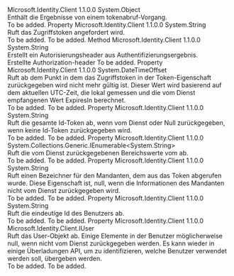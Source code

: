 <Type Name="AuthenticationResult" FullName="Microsoft.Identity.Client.AuthenticationResult">
  <TypeSignature Language="C#" Value="public class AuthenticationResult" />
  <TypeSignature Language="ILAsm" Value=".class public auto ansi beforefieldinit AuthenticationResult extends System.Object" />
  <TypeSignature Language="DocId" Value="T:Microsoft.Identity.Client.AuthenticationResult" />
  <TypeSignature Language="VB.NET" Value="Public Class AuthenticationResult" />
  <TypeSignature Language="F#" Value="type AuthenticationResult = class" />
  <AssemblyInfo>
    <AssemblyName>Microsoft.Identity.Client</AssemblyName>
    <AssemblyVersion>1.1.0.0</AssemblyVersion>
  </AssemblyInfo>
  <Base>
    <BaseTypeName>System.Object</BaseTypeName>
  </Base>
  <Interfaces />
  <Docs>
    <summary>
            Enthält die Ergebnisse von einem tokenabruf-Vorgang.
            </summary>
    <remarks>To be added.</remarks>
  </Docs>
  <Members>
    <Member MemberName="AccessToken">
      <MemberSignature Language="C#" Value="public virtual string AccessToken { get; }" />
      <MemberSignature Language="ILAsm" Value=".property instance string AccessToken" />
      <MemberSignature Language="DocId" Value="P:Microsoft.Identity.Client.AuthenticationResult.AccessToken" />
      <MemberSignature Language="VB.NET" Value="Public Overridable ReadOnly Property AccessToken As String" />
      <MemberSignature Language="F#" Value="member this.AccessToken : string" Usage="Microsoft.Identity.Client.AuthenticationResult.AccessToken" />
      <MemberType>Property</MemberType>
      <AssemblyInfo>
        <AssemblyName>Microsoft.Identity.Client</AssemblyName>
        <AssemblyVersion>1.1.0.0</AssemblyVersion>
      </AssemblyInfo>
      <ReturnValue>
        <ReturnType>System.String</ReturnType>
      </ReturnValue>
      <Docs>
        <summary>
            Ruft das Zugriffstoken angefordert wird.
            </summary>
        <value>To be added.</value>
        <remarks>To be added.</remarks>
      </Docs>
    </Member>
    <Member MemberName="CreateAuthorizationHeader">
      <MemberSignature Language="C#" Value="public virtual string CreateAuthorizationHeader ();" />
      <MemberSignature Language="ILAsm" Value=".method public hidebysig newslot virtual instance string CreateAuthorizationHeader() cil managed" />
      <MemberSignature Language="DocId" Value="M:Microsoft.Identity.Client.AuthenticationResult.CreateAuthorizationHeader" />
      <MemberSignature Language="VB.NET" Value="Public Overridable Function CreateAuthorizationHeader () As String" />
      <MemberSignature Language="F#" Value="abstract member CreateAuthorizationHeader : unit -&gt; string&#xA;override this.CreateAuthorizationHeader : unit -&gt; string" Usage="authenticationResult.CreateAuthorizationHeader " />
      <MemberType>Method</MemberType>
      <AssemblyInfo>
        <AssemblyName>Microsoft.Identity.Client</AssemblyName>
        <AssemblyVersion>1.1.0.0</AssemblyVersion>
      </AssemblyInfo>
      <ReturnValue>
        <ReturnType>System.String</ReturnType>
      </ReturnValue>
      <Parameters />
      <Docs>
        <summary>
            Erstellt ein Autorisierungsheader aus Authentifizierungsergebnis.
            </summary>
        <returns>Erstellte Authorization-header</returns>
        <remarks>To be added.</remarks>
      </Docs>
    </Member>
    <Member MemberName="ExpiresOn">
      <MemberSignature Language="C#" Value="public virtual DateTimeOffset ExpiresOn { get; }" />
      <MemberSignature Language="ILAsm" Value=".property instance valuetype System.DateTimeOffset ExpiresOn" />
      <MemberSignature Language="DocId" Value="P:Microsoft.Identity.Client.AuthenticationResult.ExpiresOn" />
      <MemberSignature Language="VB.NET" Value="Public Overridable ReadOnly Property ExpiresOn As DateTimeOffset" />
      <MemberSignature Language="F#" Value="member this.ExpiresOn : DateTimeOffset" Usage="Microsoft.Identity.Client.AuthenticationResult.ExpiresOn" />
      <MemberType>Property</MemberType>
      <AssemblyInfo>
        <AssemblyName>Microsoft.Identity.Client</AssemblyName>
        <AssemblyVersion>1.1.0.0</AssemblyVersion>
      </AssemblyInfo>
      <ReturnValue>
        <ReturnType>System.DateTimeOffset</ReturnType>
      </ReturnValue>
      <Docs>
        <summary>
            Ruft ab dem Punkt in dem das Zugriffstoken in der Token-Eigenschaft zurückgegeben wird nicht mehr gültig ist.
            Dieser Wert wird basierend auf dem aktuellen UTC-Zeit, die lokal gemessen und die vom Dienst empfangenen Wert ExpiresIn berechnet.
            </summary>
        <value>To be added.</value>
        <remarks>To be added.</remarks>
      </Docs>
    </Member>
    <Member MemberName="IdToken">
      <MemberSignature Language="C#" Value="public virtual string IdToken { get; }" />
      <MemberSignature Language="ILAsm" Value=".property instance string IdToken" />
      <MemberSignature Language="DocId" Value="P:Microsoft.Identity.Client.AuthenticationResult.IdToken" />
      <MemberSignature Language="VB.NET" Value="Public Overridable ReadOnly Property IdToken As String" />
      <MemberSignature Language="F#" Value="member this.IdToken : string" Usage="Microsoft.Identity.Client.AuthenticationResult.IdToken" />
      <MemberType>Property</MemberType>
      <AssemblyInfo>
        <AssemblyName>Microsoft.Identity.Client</AssemblyName>
        <AssemblyVersion>1.1.0.0</AssemblyVersion>
      </AssemblyInfo>
      <ReturnValue>
        <ReturnType>System.String</ReturnType>
      </ReturnValue>
      <Docs>
        <summary>
            Ruft die gesamte Id-Token ab, wenn vom Dienst oder Null zurückgegeben, wenn keine Id-Token zurückgegeben wird.
            </summary>
        <value>To be added.</value>
        <remarks>To be added.</remarks>
      </Docs>
    </Member>
    <Member MemberName="Scopes">
      <MemberSignature Language="C#" Value="public virtual System.Collections.Generic.IEnumerable&lt;string&gt; Scopes { get; }" />
      <MemberSignature Language="ILAsm" Value=".property instance class System.Collections.Generic.IEnumerable`1&lt;string&gt; Scopes" />
      <MemberSignature Language="DocId" Value="P:Microsoft.Identity.Client.AuthenticationResult.Scopes" />
      <MemberSignature Language="VB.NET" Value="Public Overridable ReadOnly Property Scopes As IEnumerable(Of String)" />
      <MemberSignature Language="F#" Value="member this.Scopes : seq&lt;string&gt;" Usage="Microsoft.Identity.Client.AuthenticationResult.Scopes" />
      <MemberType>Property</MemberType>
      <AssemblyInfo>
        <AssemblyName>Microsoft.Identity.Client</AssemblyName>
        <AssemblyVersion>1.1.0.0</AssemblyVersion>
      </AssemblyInfo>
      <ReturnValue>
        <ReturnType>System.Collections.Generic.IEnumerable&lt;System.String&gt;</ReturnType>
      </ReturnValue>
      <Docs>
        <summary>
            Ruft die vom Dienst zurückgegebenen Bereichswerte vom ab.
            </summary>
        <value>To be added.</value>
        <remarks>To be added.</remarks>
      </Docs>
    </Member>
    <Member MemberName="TenantId">
      <MemberSignature Language="C#" Value="public virtual string TenantId { get; }" />
      <MemberSignature Language="ILAsm" Value=".property instance string TenantId" />
      <MemberSignature Language="DocId" Value="P:Microsoft.Identity.Client.AuthenticationResult.TenantId" />
      <MemberSignature Language="VB.NET" Value="Public Overridable ReadOnly Property TenantId As String" />
      <MemberSignature Language="F#" Value="member this.TenantId : string" Usage="Microsoft.Identity.Client.AuthenticationResult.TenantId" />
      <MemberType>Property</MemberType>
      <AssemblyInfo>
        <AssemblyName>Microsoft.Identity.Client</AssemblyName>
        <AssemblyVersion>1.1.0.0</AssemblyVersion>
      </AssemblyInfo>
      <ReturnValue>
        <ReturnType>System.String</ReturnType>
      </ReturnValue>
      <Docs>
        <summary>
            Ruft einen Bezeichner für den Mandanten, dem aus das Token abgerufen wurde. Diese Eigenschaft ist, null, wenn die Informationen des Mandanten nicht vom Dienst zurückgegeben wird.
            </summary>
        <value>To be added.</value>
        <remarks>To be added.</remarks>
      </Docs>
    </Member>
    <Member MemberName="UniqueId">
      <MemberSignature Language="C#" Value="public virtual string UniqueId { get; }" />
      <MemberSignature Language="ILAsm" Value=".property instance string UniqueId" />
      <MemberSignature Language="DocId" Value="P:Microsoft.Identity.Client.AuthenticationResult.UniqueId" />
      <MemberSignature Language="VB.NET" Value="Public Overridable ReadOnly Property UniqueId As String" />
      <MemberSignature Language="F#" Value="member this.UniqueId : string" Usage="Microsoft.Identity.Client.AuthenticationResult.UniqueId" />
      <MemberType>Property</MemberType>
      <AssemblyInfo>
        <AssemblyName>Microsoft.Identity.Client</AssemblyName>
        <AssemblyVersion>1.1.0.0</AssemblyVersion>
      </AssemblyInfo>
      <ReturnValue>
        <ReturnType>System.String</ReturnType>
      </ReturnValue>
      <Docs>
        <summary>
            Ruft die eindeutige Id des Benutzers ab.
            </summary>
        <value>To be added.</value>
        <remarks>To be added.</remarks>
      </Docs>
    </Member>
    <Member MemberName="User">
      <MemberSignature Language="C#" Value="public virtual Microsoft.Identity.Client.IUser User { get; }" />
      <MemberSignature Language="ILAsm" Value=".property instance class Microsoft.Identity.Client.IUser User" />
      <MemberSignature Language="DocId" Value="P:Microsoft.Identity.Client.AuthenticationResult.User" />
      <MemberSignature Language="VB.NET" Value="Public Overridable ReadOnly Property User As IUser" />
      <MemberSignature Language="F#" Value="member this.User : Microsoft.Identity.Client.IUser" Usage="Microsoft.Identity.Client.AuthenticationResult.User" />
      <MemberType>Property</MemberType>
      <AssemblyInfo>
        <AssemblyName>Microsoft.Identity.Client</AssemblyName>
        <AssemblyVersion>1.1.0.0</AssemblyVersion>
      </AssemblyInfo>
      <ReturnValue>
        <ReturnType>Microsoft.Identity.Client.IUser</ReturnType>
      </ReturnValue>
      <Docs>
        <summary>
            Ruft das User-Objekt ab. Einige Elemente in der Benutzer möglicherweise null, wenn nicht vom Dienst zurückgegeben werden. Es kann wieder in einige Überladungen API, um zu identifizieren, welche Benutzer verwendet werden soll, übergeben werden.
            </summary>
        <value>To be added.</value>
        <remarks>To be added.</remarks>
      </Docs>
    </Member>
  </Members>
</Type>
